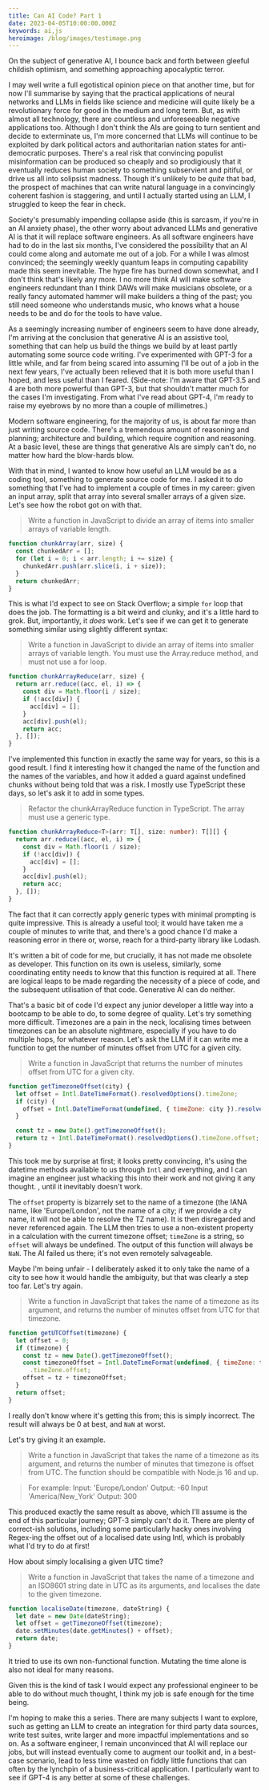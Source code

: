 ```yaml
---
title: Can AI Code? Part 1
date: 2023-04-05T10:00:00.000Z
keywords: ai,js
heroimage: /blog/images/testimage.png
---
```


On the subject of generative AI, I bounce back and forth between gleeful childish optimism, and something approaching apocalyptic terror.

I may well write a full egotistical opinion piece on that another time, but for now I'll summarise by saying that the practical applications of neural networks and LLMs in fields like science and medicine will quite likely be a revolutionary force for good in the medium and long term. But, as with almost all technology, there are countless and unforeseeable negative applications too. Although I don't think the AIs are going to turn sentient and decide to exterminate us, I'm more concerned that LLMs will continue to be exploited by dark political actors and authoritarian nation states for anti-democratic purposes. There's a real risk that convincing populist misinformation can be produced so cheaply and so prodigiously that it eventually reduces human society to something subservient and pitiful, or drive us all into solipsist madness. Though it's unlikely to be _quite_ that bad, the prospect of machines that can write natural language in a convincingly coherent fashion is staggering, and until I actually started using an LLM, I struggled to keep the fear in check.

Society's presumably impending collapse aside (this is sarcasm, if you're in an AI anxiety phase), the other worry about advanced LLMs and generative AI is that it will replace software engineers. As all software engineers have had to do in the last six months, I've considered the possibility that an AI could come along and automate me out of a job. For a while I was almost convinced; the seemingly weekly quantum leaps in computing capability made this seem inevitable. The hype fire has burned down somewhat, and I don't think that's likely any more. I no more think AI will make software engineers redundant than I think DAWs will make musicians obsolete, or a really fancy automated hammer will make builders a thing of the past; you still need someone who understands music, who knows what a house needs to be and do for the tools to have value.

As a seemingly increasing number of engineers seem to have done already, I'm arriving at the conclusion that generative AI is an assistive tool, something that can help us build the things we build by at least partly automating some source code writing. I've experimented with GPT-3 for a little while, and far from being scared into assuming I'll be out of a job in the next few years, I've actually been relieved that it is both more useful than I hoped, and less useful than I feared. (Side-note: I'm aware that GPT-3.5 and 4 are both more powerful than GPT-3, but that shouldn't matter much for the cases I'm investigating. From what I've read about GPT-4, I'm ready to raise my eyebrows by no more than a couple of millimetres.)

Modern software engineering, for the majority of us, is about far more than just writing source code. There's a tremendous amount of reasoning and planning; architecture and building, which require cognition and reasoning. At a basic level, these are things that generative AIs are simply can't do, no matter how hard the blow-hards blow.

With that in mind, I wanted to know how useful an LLM would be as a coding tool, something to generate source code for me. I asked it to do something that I've had to implement a couple of times in my career: given an input array, split that array into several smaller arrays of a given size. Let's see how the robot got on with that.

> Write a function in JavaScript to divide an array of items into smaller arrays of variable length.

```js
function chunkArray(arr, size) {
  const chunkedArr = [];
  for (let i = 0; i < arr.length; i += size) {
    chunkedArr.push(arr.slice(i, i + size));
  }
  return chunkedArr;
}
```

This is what I'd expect to see on Stack Overflow; a simple `for` loop that does the job. The formatting is a bit weird and clunky, and it's a little hard to grok. But, importantly, it _does_ work. Let's see if we can get it to generate something similar using slightly different syntax:

> Write a function in JavaScript to divide an array of items into smaller arrays of variable length. You must use the Array.reduce method, and must not use a for loop.

```js
function chunkArrayReduce(arr, size) {
  return arr.reduce((acc, el, i) => {
    const div = Math.floor(i / size);
    if (!acc[div]) {
      acc[div] = [];
    }
    acc[div].push(el);
    return acc;
  }, []);
}
```

I've implemented this function in exactly the same way for years, so this is a good result. I find it interesting how it changed the name of the function and the names of the variables, and how it added a guard against undefined chunks without being told that was a risk. I mostly use TypeScript these days, so let's ask it to add in some types.

> Refactor the chunkArrayReduce function in TypeScript. The array must use a generic type.

```typescript
function chunkArrayReduce<T>(arr: T[], size: number): T[][] {
  return arr.reduce((acc, el, i) => {
    const div = Math.floor(i / size);
    if (!acc[div]) {
      acc[div] = [];
    }
    acc[div].push(el);
    return acc;
  }, []);
}
```

The fact that it can correctly apply generic types with minimal prompting is quite impressive. This is already a useful tool; it would have taken me a couple of minutes to write that, and there's a good chance I'd make a reasoning error in there or, worse, reach for a third-party library like Lodash.

It's written a bit of code for me, but crucially, it has not made me obsolete as developer. This function on its own is useless, similarly, some coordinating entity needs to know that this function is required at all. There are logical leaps to be made regarding the necessity of a piece of code, and the subsequent utilisation of that code. Generative AI can do neither.

That's a basic bit of code I'd expect any junior developer a little way into a bootcamp to be able to do, to some degree of quality. Let's try something more difficult. Timezones are a pain in the neck, localising times between timezones can be an absolute nightmare, especially if you have to do multiple hops, for whatever reason. Let's ask the LLM if it can write me a function to get the number of minutes offset from UTC for a given city.

> Write a function in JavaScript that returns the number of minutes offset from UTC for a given city.

```js
function getTimezoneOffset(city) {
  let offset = Intl.DateTimeFormat().resolvedOptions().timeZone;
  if (city) {
    offset = Intl.DateTimeFormat(undefined, { timeZone: city }).resolvedOptions().timeZone;
  }

  const tz = new Date().getTimezoneOffset();
  return tz + Intl.DateTimeFormat().resolvedOptions().timeZone.offset;
}
```

This took me by surprise at first; it looks pretty convincing, it's using the datetime methods available to us through `Intl` and everything, and I can imagine an engineer just whacking this into their work and not giving it any thought. , until it inevitably doesn't work.

The `offset` property is bizarrely set to the name of a timezone (the IANA name, like 'Europe/London', not the name of a city; if we provide a city name, it will not be able to resolve the TZ name). It is then disregarded and never referenced again. The LLM then tries to use a non-existent property in a calculation with the current timezone offset; `timeZone` is a string, so `offset` will always be undefined. The output of this function will always be `NaN`. The AI failed us there; it's not even remotely salvageable.

Maybe I'm being unfair - I deliberately asked it to only take the name of a city to see how it would handle the ambiguity, but that was clearly a step too far. Let's try again.

> Write a function in JavaScript that takes the name of a timezone as its argument, and returns the number of minutes offset from UTC for that timezone.

```js
function getUTCOffset(timezone) {
  let offset = 0;
  if (timezone) {
    const tz = new Date().getTimezoneOffset();
    const timezoneOffset = Intl.DateTimeFormat(undefined, { timeZone: timezone }).resolvedOptions()
      .timeZone.offset;
    offset = tz + timezoneOffset;
  }
  return offset;
}
```

I really don't know where it's getting this from; this is simply incorrect. The result will always be 0 at best, and `NaN` at worst.

Let's try giving it an example.

> Write a function in JavaScript that takes the name of a timezone as its argument, and returns the number of minutes that timezone is offset from UTC. The function should be compatible with Node.js 16 and up.

> For example:
> Input: 'Europe/London'
> Output: -60
> Input 'America/New_York'
> Output: 300

This produced exactly the same result as above, which I'll assume is the end of this particular journey; GPT-3 simply can't do it. There are plenty of correct-ish solutions, including some particularly hacky ones involving Regex-ing the offset out of a localised date using Intl, which is probably what I'd try to do at first!

How about simply localising a given UTC time?

> Write a function in JavaScript that takes the name of a timezone and an ISO8601 string date in UTC as its arguments, and localises the date to the given timezone.

```ts
function localiseDate(timezone, dateString) {
  let date = new Date(dateString);
  let offset = getTimezoneOffset(timezone);
  date.setMinutes(date.getMinutes() + offset);
  return date;
}
```

It tried to use its own non-functional function. Mutating the time alone is also not ideal for many reasons.

Given this is the kind of task I would expect any professional engineer to be able to do without much thought, I think my job is safe enough for the time being.

I'm hoping to make this a series. There are many subjects I want to explore, such as getting an LLM to create an integration for third party data sources, write test suites, write larger and more impactful implementations and so on. As a software engineer, I remain unconvinced that AI will replace our jobs, but will instead eventually come to augment our toolkit and, in a best-case scenario, lead to less time wasted on fiddly little functions that can often by the lynchpin of a business-critical application. I particularly want to see if GPT-4 is any better at some of these challenges.
